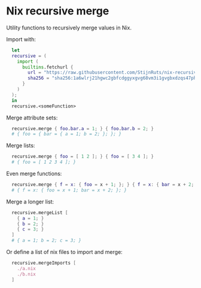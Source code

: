 # Nix recursive merge

Utility functions to recursively merge values in Nix.

Import with:

```nix
  let
  recursive = (
    import (
      builtins.fetchurl {
        url = "https://raw.githubusercontent.com/StijnRuts/nix-recursive-merge/289afa0337338737c3d61da12eaea3cd2f30bf03/recursive.nix";
        sha256 = "sha256:1a6wlrj21hgwc2gbfcdggyxgvg68vm3i1gvgbxdzqs47phqk3il0";
      }
    )
  );
  in
  recursive.<someFunction>
```

Merge attribute sets:

```nix
  recursive.merge { foo.bar.a = 1; } { foo.bar.b = 2; }
  # { foo = { bar = { a = 1; b = 2; }; }; }
```

Merge lists:

```nix
  recursive.merge { foo = [ 1 2 ]; } { foo = [ 3 4 ]; }
  # { foo = [ 1 2 3 4 ]; }
```

Even merge functions:

```nix
  recursive.merge { f = x: { foo = x + 1; }; } { f = x: { bar = x + 2; }; }
  # { f = x: { foo = x + 1; bar = x + 2; }; }
```

Merge a longer list:

```nix
  recursive.mergeList [
    { a = 1; }
    { b = 2; }
    { c = 3; }
  ]
  # { a = 1; b = 2; c = 3; }
```

Or define a list of nix files to import and merge:

```nix
  recursive.mergeImports [
    ./a.nix
    ./b.nix
  ]
```
